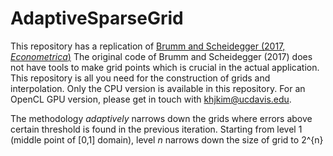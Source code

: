 # AdaptiveSparseGrid
This repository has a replication of [Brumm and Scheidegger (2017, *Econometrica*)](https://onlinelibrary.wiley.com/doi/abs/10.3982/ECTA12216)
The original code of Brumm and Scheidegger (2017) does not have tools to make grid points which is crucial in the actual application. This repository is all you need for the construction of grids and interpolation. Only the CPU version is available in this repository. For an OpenCL GPU version, please get in touch with khjkim@ucdavis.edu.

The methodology *adaptively* narrows down the grids where errors above certain threshold is found in the previous iteration. Starting from level 1 (middle point of [0,1] domain), level *n* narrows down the size of grid to 2^{n}
